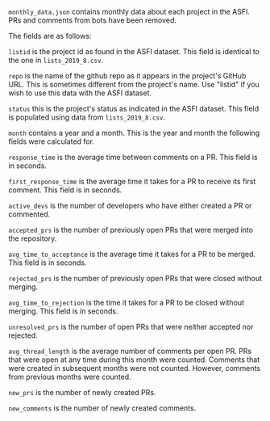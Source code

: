`monthly_data.json` contains monthly data about each project in the ASFI. PRs and comments from bots have been removed.

The fields are as follows:

`listid` is the project id as found in the ASFI dataset. This field is identical to the one in `lists_2019_8.csv`.

`repo` is the name of the github repo as it appears in the project's GitHub URL. This is sometimes different from the project's name. Use "listid" if you wish to use this data with the ASFI dataset.

`status` this is the project's status as indicated in the ASFI dataset. This field is populated using data from `lists_2019_8.csv`.

`month` contains a year and a month. This is the year and month the following fields were calculated for.

`response_time` is the average time between comments on a PR. This field is in seconds.

`first_response_time` is the average time it takes for a PR to receive its first comment. This field is in seconds.

`active_devs` is the number of developers who have either created a PR or commented.

`accepted_prs` is the number of previously open PRs that were merged into the repository.

`avg_time_to_acceptance` is the average time it takes for a PR to be merged. This field is in seconds.

`rejected_prs` is the number of previously open PRs that were closed without merging.

`avg_time_to_rejection` is the time it takes for a PR to be closed without merging. This field is in seconds.

`unresolved_prs` is the number of open PRs that were neither accepted nor rejected.

`avg_thread_length` is the average number of comments per open PR. PRs that were open at any time during this month were counted. Comments that were created in subsequent months were not counted. However, comments from previous months were counted.

`new_prs` is the number of newly created PRs.

`new_comments` is the number of newly created comments.

